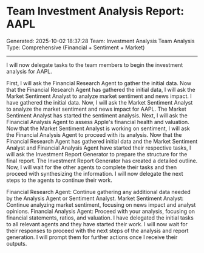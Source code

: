 # Team Investment Analysis Report: AAPL
Generated: 2025-10-02 18:37:28
Team: Investment Analysis Team
Analysis Type: Comprehensive (Financial + Sentiment + Market)

---

I will now delegate tasks to the team members to begin the investment analysis for AAPL.

First, I will ask the Financial Research Agent to gather the initial data.
Now that the Financial Research Agent has gathered the initial data, I will ask the Market Sentiment Analyst to analyze market sentiment and news impact.
I have gathered the initial data. Now, I will ask the Market Sentiment Analyst to analyze the market sentiment and news impact for AAPL.
The Market Sentiment Analyst has started the sentiment analysis. Next, I will ask the Financial Analysis Agent to assess Apple's financial health and valuation.
Now that the Market Sentiment Analyst is working on sentiment, I will ask the Financial Analysis Agent to proceed with its analysis.
Now that the Financial Research Agent has gathered initial data and the Market Sentiment Analyst and Financial Analysis Agent have started their respective tasks, I will ask the Investment Report Generator to prepare the structure for the final report.
The Investment Report Generator has created a detailed outline. Now, I will wait for the other agents to complete their tasks and then proceed with synthesizing the information. I will now delegate the next steps to the agents to continue their work.

Financial Research Agent: Continue gathering any additional data needed by the Analysis Agent or Sentiment Analyst.
Market Sentiment Analyst: Continue analyzing market sentiment, focusing on news impact and analyst opinions.
Financial Analysis Agent: Proceed with your analysis, focusing on financial statements, ratios, and valuation.
I have delegated the initial tasks to all relevant agents and they have started their work. I will now wait for their responses to proceed with the next steps of the analysis and report generation. I will prompt them for further actions once I receive their outputs.